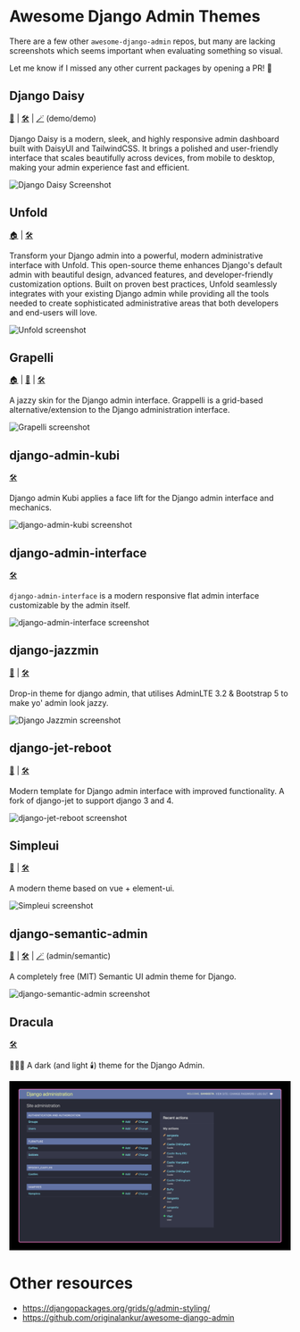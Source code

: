 # Awesome Django Admin Themes

There are a few other `awesome-django-admin` repos, but many are lacking screenshots which seems important when evaluating something so visual.

Let me know if I missed any other current packages by opening a PR! 🎉

## Django Daisy

[📖](https://hypy13.github.io/django-daisy-docs/) | [🛠️](https://github.com/hypy13/django-daisy/) | [🪄](https://hypy13-django-daisy.hf.space/en/admin/) (demo/demo)

Django Daisy is a modern, sleek, and highly responsive admin dashboard built with DaisyUI and TailwindCSS. It brings a polished and user-friendly interface that scales beautifully across devices, from mobile to desktop, making your admin experience fast and efficient.

![Django Daisy Screenshot](https://raw.githubusercontent.com/hypy13/django-daisy/refs/heads/main/screenshots/change_form.png)

## Unfold

[🏠](https://unfoldadmin.com) | [🛠️](https://github.com/unfoldadmin/django-unfold)

Transform your Django admin into a powerful, modern administrative interface with Unfold. This open-source theme enhances Django's default admin with beautiful design, advanced features, and developer-friendly customization options. Built on proven best practices, Unfold seamlessly integrates with your existing Django admin while providing all the tools needed to create sophisticated administrative areas that both developers and end-users will love.

![Unfold screenshot](https://github.com/user-attachments/assets/87aaad04-f454-42aa-b9ac-e14d41f189ac)

## Grapelli

[🏠](https://grappelliproject.com) | [📖](https://django-grappelli.readthedocs.io/) | [🛠️](https://github.com/sehmaschine/django-grappelli)

A jazzy skin for the Django admin interface. Grappelli is a grid-based alternative/extension to the Django administration interface.

![Grapelli screenshot](https://grappelliproject.com/static/img/mb_large_2350.jpg)

## django-admin-kubi

[🛠️](https://github.com/dengunorg/django-admin-kubi)

Django admin Kubi applies a face lift for the Django admin interface and mechanics.

![django-admin-kubi screenshot](https://github-production-user-asset-6210df.s3.amazonaws.com/439167/237770437-47534a67-17e9-414f-8805-0364b39b96ac.gif)

## django-admin-interface

[🛠️](https://github.com/fabiocaccamo/django-admin-interface)

`django-admin-interface` is a modern responsive flat admin interface customizable by the admin itself.

![django-admin-interface screenshot](https://user-images.githubusercontent.com/1035294/35631521-64b0cab8-06a4-11e8-8f57-c04fdfbb7e8b.gif)

## django-jazzmin

[📖](https://django-jazzmin.readthedocs.io/) | [🛠️](https://github.com/farridav/django-jazzmin)

Drop-in theme for django admin, that utilises AdminLTE 3.2 & Bootstrap 5 to make yo' admin look jazzy.

![Django Jazzmin screenshot](https://camo.githubusercontent.com/432f6dc6751291361a763ec1fe85219654d6e5fd36a69882a51d58b781736ff5/68747470733a2f2f646a616e676f2d6a617a7a6d696e2e72656164746865646f63732e696f2f696d672f64617368626f6172642e706e67)

## django-jet-reboot

[📖](https://django-jet-reboot.readthedocs.io/en/latest/) | [🛠️](https://github.com/assem-ch/django-jet-reboot)

Modern template for Django admin interface with improved functionality. A fork of django-jet to support django 3 and 4.

![django-jet-reboot screenshot](https://raw.githubusercontent.com/geex-arts/django-jet/static/screen1.png)

## Simpleui

[📖](https://newpanjing.github.io/simpleui_docs/) | [🛠️](https://github.com/newpanjing/simpleui)

A modern theme based on vue + element-ui.

![Simpleui screenshot](https://raw.githubusercontent.com/newpanjing/simpleui/master/images/%E4%B8%BB%E9%A1%B5.png)

## django-semantic-admin

[📖](https://globophobe.github.io/django-semantic-admin/) | [🛠️](https://github.com/globophobe/django-semantic-admin) | [🪄](https://semantic-admin.com/) (admin/semantic)

A completely free (MIT) Semantic UI admin theme for Django.

![django-semantic-admin screenshot](https://raw.githubusercontent.com/globophobe/django-semantic-admin/master/docs/screenshots/change-list.png)

## Dracula

[🛠️](https://github.com/dracula/django-admin)

🧛🏻‍♂️ A dark (and light 🕯️) theme for the Django Admin.

![Dracula screenshot](https://raw.githubusercontent.com/dracula/django-admin/refs/heads/main/screenshots/dark-homepage.png)

# Other resources

- https://djangopackages.org/grids/g/admin-styling/
- https://github.com/originalankur/awesome-django-admin
